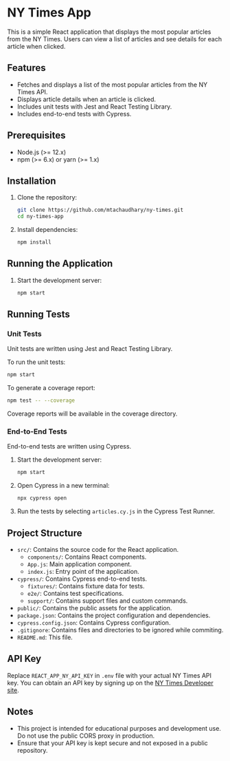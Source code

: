 # NY Times App

This is a simple React application that displays the most popular articles from the NY Times. Users can view a list of articles and see details for each article when clicked.

## Features

- Fetches and displays a list of the most popular articles from the NY Times API.
- Displays article details when an article is clicked.
- Includes unit tests with Jest and React Testing Library.
- Includes end-to-end tests with Cypress.

## Prerequisites

- Node.js (>= 12.x)
- npm (>= 6.x) or yarn (>= 1.x)

## Installation

1. Clone the repository:

   ```bash
   git clone https://github.com/mtachaudhary/ny-times.git
   cd ny-times-app
   ```

2. Install dependencies:

   ```bash
   npm install
   ```

## Running the Application

1. Start the development server:

   ```bash
   npm start
   ```

## Running Tests

### Unit Tests

Unit tests are written using Jest and React Testing Library.

To run the unit tests:

```bash
npm start
```

To generate a coverage report:

```bash
npm test -- --coverage
```
Coverage reports will be available in the coverage directory.

### End-to-End Tests

End-to-end tests are written using Cypress.

1. Start the development server:

   ```bash
   npm start
   ```

2. Open Cypress in a new terminal:

   ```bash
   npx cypress open
   ```

3. Run the tests by selecting `articles.cy.js` in the Cypress Test Runner.

## Project Structure

- `src/`: Contains the source code for the React application.
  - `components/`: Contains React components.
  - `App.js`: Main application component.
  - `index.js`: Entry point of the application.
- `cypress/`: Contains Cypress end-to-end tests.
  - `fixtures/`: Contains fixture data for tests.
  - `e2e/`: Contains test specifications.
  - `support/`: Contains support files and custom commands.
- `public/`: Contains the public assets for the application.
- `package.json`: Contains the project configuration and dependencies.
- `cypress.config.json`: Contains Cypress configuration.
- `.gitignore`: Contains files and directories to be ignored while commiting.
- `README.md`: This file.

## API Key

Replace `REACT_APP_NY_API_KEY` in `.env` file with your actual NY Times API key. You can obtain an API key by signing up on the [NY Times Developer site](https://developer.nytimes.com/).

## Notes

- This project is intended for educational purposes and development use. Do not use the public CORS proxy in production.
- Ensure that your API key is kept secure and not exposed in a public repository.

